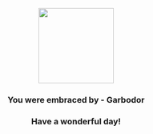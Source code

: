<p align="center">
    <img src="https://raw.githubusercontent.com/PokeAPI/sprites/master/sprites/pokemon/569.png" width="150" height="150">
</p>
<h3 align="center">You were embraced by - <b>Garbodor</b></h3>
<h3 align="center">Have a wonderful day!</h3>
